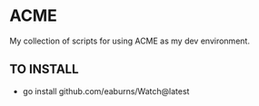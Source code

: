 # ACME
My collection of scripts for using ACME as my dev environment.


## TO INSTALL
- go install github.com/eaburns/Watch@latest